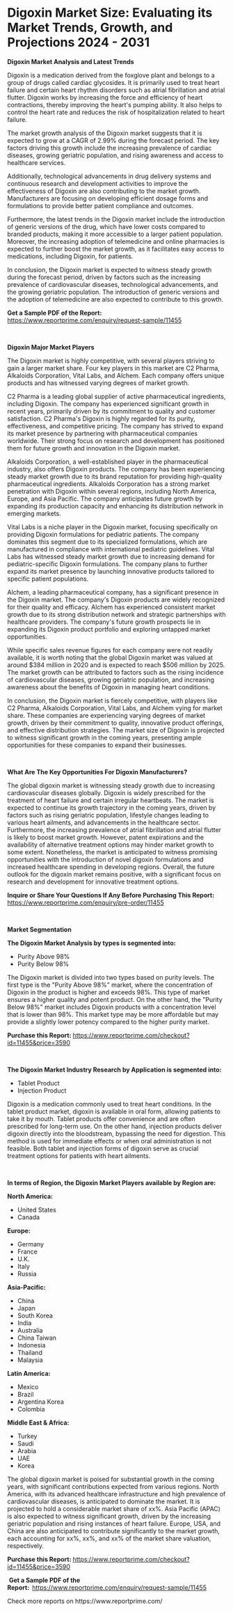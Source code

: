 <p><h1>Digoxin Market Size: Evaluating its Market Trends, Growth, and Projections 2024 - 2031</h1></p><p><strong>Digoxin Market Analysis and Latest Trends</strong></p>
<p><p>Digoxin is a medication derived from the foxglove plant and belongs to a group of drugs called cardiac glycosides. It is primarily used to treat heart failure and certain heart rhythm disorders such as atrial fibrillation and atrial flutter. Digoxin works by increasing the force and efficiency of heart contractions, thereby improving the heart's pumping ability. It also helps to control the heart rate and reduces the risk of hospitalization related to heart failure.</p><p>The market growth analysis of the Digoxin market suggests that it is expected to grow at a CAGR of 2.99% during the forecast period. The key factors driving this growth include the increasing prevalence of cardiac diseases, growing geriatric population, and rising awareness and access to healthcare services.</p><p>Additionally, technological advancements in drug delivery systems and continuous research and development activities to improve the effectiveness of Digoxin are also contributing to the market growth. Manufacturers are focusing on developing efficient dosage forms and formulations to provide better patient compliance and outcomes.</p><p>Furthermore, the latest trends in the Digoxin market include the introduction of generic versions of the drug, which have lower costs compared to branded products, making it more accessible to a larger patient population. Moreover, the increasing adoption of telemedicine and online pharmacies is expected to further boost the market growth, as it facilitates easy access to medications, including Digoxin, for patients.</p><p>In conclusion, the Digoxin market is expected to witness steady growth during the forecast period, driven by factors such as the increasing prevalence of cardiovascular diseases, technological advancements, and the growing geriatric population. The introduction of generic versions and the adoption of telemedicine are also expected to contribute to this growth.</p></p>
<p><strong>Get a Sample PDF of the Report:&nbsp;</strong> <a href="https://www.reportprime.com/enquiry/request-sample/11455">https://www.reportprime.com/enquiry/request-sample/11455</a></p>
<p>&nbsp;</p>
<p><strong>Digoxin Major Market Players</strong></p>
<p><p>The Digoxin market is highly competitive, with several players striving to gain a larger market share. Four key players in this market are C2 Pharma, Alkaloids Corporation, Vital Labs, and Alchem. Each company offers unique products and has witnessed varying degrees of market growth.</p><p>C2 Pharma is a leading global supplier of active pharmaceutical ingredients, including Digoxin. The company has experienced significant growth in recent years, primarily driven by its commitment to quality and customer satisfaction. C2 Pharma's Digoxin is highly regarded for its purity, effectiveness, and competitive pricing. The company has strived to expand its market presence by partnering with pharmaceutical companies worldwide. Their strong focus on research and development has positioned them for future growth and innovation in the Digoxin market.</p><p>Alkaloids Corporation, a well-established player in the pharmaceutical industry, also offers Digoxin products. The company has been experiencing steady market growth due to its brand reputation for providing high-quality pharmaceutical ingredients. Alkaloids Corporation has a strong market penetration with Digoxin within several regions, including North America, Europe, and Asia Pacific. The company anticipates future growth by expanding its production capacity and enhancing its distribution network in emerging markets.</p><p>Vital Labs is a niche player in the Digoxin market, focusing specifically on providing Digoxin formulations for pediatric patients. The company dominates this segment due to its specialized formulations, which are manufactured in compliance with international pediatric guidelines. Vital Labs has witnessed steady market growth due to increasing demand for pediatric-specific Digoxin formulations. The company plans to further expand its market presence by launching innovative products tailored to specific patient populations.</p><p>Alchem, a leading pharmaceutical company, has a significant presence in the Digoxin market. The company's Digoxin products are widely recognized for their quality and efficacy. Alchem has experienced consistent market growth due to its strong distribution network and strategic partnerships with healthcare providers. The company's future growth prospects lie in expanding its Digoxin product portfolio and exploring untapped market opportunities.</p><p>While specific sales revenue figures for each company were not readily available, it is worth noting that the global Digoxin market was valued at around $384 million in 2020 and is expected to reach $506 million by 2025. The market growth can be attributed to factors such as the rising incidence of cardiovascular diseases, growing geriatric population, and increasing awareness about the benefits of Digoxin in managing heart conditions.</p><p>In conclusion, the Digoxin market is fiercely competitive, with players like C2 Pharma, Alkaloids Corporation, Vital Labs, and Alchem vying for market share. These companies are experiencing varying degrees of market growth, driven by their commitment to quality, innovative product offerings, and effective distribution strategies. The market size of Digoxin is projected to witness significant growth in the coming years, presenting ample opportunities for these companies to expand their businesses.</p></p>
<p>&nbsp;</p>
<p><strong>What Are The Key Opportunities For Digoxin Manufacturers?</strong></p>
<p><p>The global digoxin market is witnessing steady growth due to increasing cardiovascular diseases globally. Digoxin is widely prescribed for the treatment of heart failure and certain irregular heartbeats. The market is expected to continue its growth trajectory in the coming years, driven by factors such as rising geriatric population, lifestyle changes leading to various heart ailments, and advancements in the healthcare sector. Furthermore, the increasing prevalence of atrial fibrillation and atrial flutter is likely to boost market growth. However, patent expirations and the availability of alternative treatment options may hinder market growth to some extent. Nonetheless, the market is anticipated to witness promising opportunities with the introduction of novel digoxin formulations and increased healthcare spending in developing regions. Overall, the future outlook for the digoxin market remains positive, with a significant focus on research and development for innovative treatment options.</p></p>
<p><strong>Inquire or Share Your Questions If Any Before Purchasing This Report:</strong> <a href="https://www.reportprime.com/enquiry/pre-order/11455">https://www.reportprime.com/enquiry/pre-order/11455</a></p>
<p>&nbsp;</p>
<p><strong>Market Segmentation</strong></p>
<p><strong>The Digoxin Market Analysis by types is segmented into:</strong></p>
<p><ul><li>Purity Above 98%</li><li>Purity Below 98%</li></ul></p>
<p><p>The Digoxin market is divided into two types based on purity levels. The first type is the "Purity Above 98%" market, where the concentration of Digoxin in the product is higher and exceeds 98%. This type of market ensures a higher quality and potent product. On the other hand, the "Purity Below 98%" market includes Digoxin products with a concentration level that is lower than 98%. This market type may be more affordable but may provide a slightly lower potency compared to the higher purity market.</p></p>
<p><strong>Purchase this Report:&nbsp;</strong><a href="https://www.reportprime.com/checkout?id=11455&price=3590">https://www.reportprime.com/checkout?id=11455&price=3590</a></p>
<p>&nbsp;</p>
<p><strong>The Digoxin Market Industry Research by Application is segmented into:</strong></p>
<p><ul><li>Tablet Product</li><li>Injection Product</li></ul></p>
<p><p>Digoxin is a medication commonly used to treat heart conditions. In the tablet product market, digoxin is available in oral form, allowing patients to take it by mouth. Tablet products offer convenience and are often prescribed for long-term use. On the other hand, injection products deliver digoxin directly into the bloodstream, bypassing the need for digestion. This method is used for immediate effects or when oral administration is not feasible. Both tablet and injection forms of digoxin serve as crucial treatment options for patients with heart ailments.</p></p>
<p>&nbsp;</p>
<p><strong>In terms of Region, the Digoxin Market Players available by Region are:</strong></p>
<p>
    <p> <strong> North America: </strong>
        <ul>
            <li>United States</li>
            <li>Canada</li>
        </ul>
        </p> 
    <p> <strong> Europe: </strong>
        <ul>
            <li>Germany</li>
            <li>France</li>
            <li>U.K.</li>
            <li>Italy</li>
            <li>Russia</li>
        </ul>
        </p> 
    <p> <strong> Asia-Pacific: </strong>
        <ul>
            <li>China</li>
            <li>Japan</li>
            <li>South Korea</li>
            <li>India</li>
            <li>Australia</li>
            <li>China Taiwan</li>
            <li>Indonesia</li>
            <li>Thailand</li>
            <li>Malaysia</li>
        </ul>
        </p> 
    <p> <strong> Latin America: </strong>
        <ul>
            <li>Mexico</li>
            <li>Brazil</li>
            <li>Argentina Korea</li>
            <li>Colombia</li>
        </ul>
        </p> 
    <p> <strong> Middle East & Africa: </strong>
        <ul>
            <li>Turkey</li>
            <li>Saudi</li>
            <li>Arabia</li>
            <li>UAE</li>
            <li>Korea</li>
        </ul>
    </p>
    </p>
<p><p>The global digoxin market is poised for substantial growth in the coming years, with significant contributions expected from various regions. North America, with its advanced healthcare infrastructure and high prevalence of cardiovascular diseases, is anticipated to dominate the market. It is projected to hold a considerable market share of xx%. Asia Pacific (APAC) is also expected to witness significant growth, driven by the increasing geriatric population and rising instances of heart failure. Europe, USA, and China are also anticipated to contribute significantly to the market growth, each accounting for xx%, xx%, and xx% of the market share valuation, respectively.</p></p>
<p><strong>Purchase this Report: </strong><a href="https://www.reportprime.com/checkout?id=11455&price=3590">https://www.reportprime.com/checkout?id=11455&price=3590</a></p>
<p>&nbsp;<strong>Get a Sample PDF of the Report:&nbsp;&nbsp;</strong><a href="https://www.reportprime.com/enquiry/request-sample/11455">https://www.reportprime.com/enquiry/request-sample/11455</a></p>
<p><strong></strong></p>
<p>Check more reports on https://www.reportprime.com/</p>